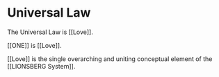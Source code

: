 # Universal Law

The Universal Law is [[Love]]. 

[[ONE]] is [[Love]]. 

[[Love]] is the single overarching and uniting conceptual element of the [[LIONSBERG System]]. 
